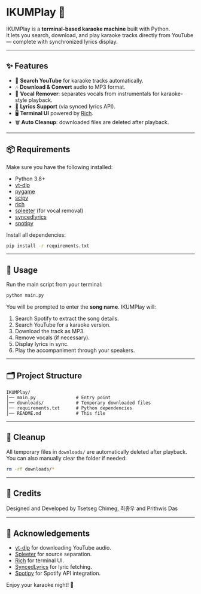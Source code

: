 # IKUMPlay 🎤

IKUMPlay is a **terminal-based karaoke machine** built with Python.  
It lets you search, download, and play karaoke tracks directly from YouTube — complete with synchronized lyrics display.

---

## ✨ Features
- 🔎 **Search YouTube** for karaoke tracks automatically.
- 🎶 **Download & Convert** audio to MP3 format.
- 🎤 **Vocal Remover**: separates vocals from instrumentals for karaoke-style playback.
- 📜 **Lyrics Support** (via synced lyrics API).
- 🖥️ **Terminal UI** powered by [Rich](https://github.com/Textualize/rich).
- 🗑️ **Auto Cleanup**: downloaded files are deleted after playback.

---

## 📦 Requirements
Make sure you have the following installed:

- Python 3.8+
- [yt-dlp](https://github.com/yt-dlp/yt-dlp)
- [pygame](https://www.pygame.org/)
- [scipy](https://scipy.org/)
- [rich](https://github.com/Textualize/rich)
- [spleeter](https://github.com/deezer/spleeter) (for vocal removal)
- [syncedlyrics](https://pypi.org/project/syncedlyrics/)
- [spotipy](https://spotipy.readthedocs.io/en/2.23.0/)

Install all dependencies:
```bash
pip install -r requirements.txt
```

---

## 🚀 Usage
Run the main script from your terminal:

```bash
python main.py
```

You will be prompted to enter the **song name**. IKUMPlay will:
1. Search Spotify to extract the song details.
2. Search YouTube for a karaoke version.
3. Download the track as MP3.
4. Remove vocals (if necessary).
5. Display lyrics in sync.
6. Play the accompaniment through your speakers.

---

## 🗂️ Project Structure
```
IKUMPlay/
│── main.py               # Entry point
│── downloads/            # Temporary downloaded files
│── requirements.txt      # Python dependencies
│── README.md             # This file
```

---

## 🧹 Cleanup
All temporary files in `downloads/` are automatically deleted after playback.  
You can also manually clear the folder if needed:
```bash
rm -rf downloads/*
```

---

## 📜 Credits
Designed and Developed by Tsetseg Chimeg, 최종우 and Prithwis Das

---

## 🙌 Acknowledgements
- [yt-dlp](https://github.com/yt-dlp/yt-dlp) for downloading YouTube audio.
- [Spleeter](https://github.com/deezer/spleeter) for source separation.
- [Rich](https://github.com/Textualize/rich) for terminal UI.
- [SyncedLyrics](https://pypi.org/project/syncedlyrics/) for lyric fetching.
- [Spotipy](https://spotipy.readthedocs.io/) for Spotify API integration.

Enjoy your karaoke night! 🎉
